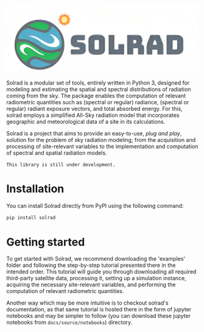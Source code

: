 ![Solrad logo](solrad_logo_ai_rescaled_2.png)

Solrad is a modular set of tools, entirely written in Python 3, designed for modeling and estimating the spatial and spectral distributions of radiation coming from the sky. The package enables the computation of relevant radiometric quantities such as (spectral or regular) radiance, (spectral or regular) radiant exposure vectors, and total absorbed energy. For this, solrad employs a simplified All-Sky radiation model that incorporates geographic and meteorological data of a site in its calculations.

Solrad is a project that aims to provide an easy-to-use, *plug and play*, solution for the problem of sky radiation modeling; from the acquisition and processing of site-relevant variables to the implementation and computation of spectral and spatial radiation models.

```{warning}
This library is still under development.
```
# Installation 
You can install Solrad directly from PyPI using the following command:

```bash
pip install solrad
```

# Getting started
To get started with Solrad, we recommend downloading the 'examples' folder and following the step-by-step tutorial presented there in the intended order. This tutorial will guide you through downloading all required third-party satellite data, processing it, setting up a simulation instance, acquiring the necessary site-relevant variables, and performing the computation of relevant radiometric quantities.

Another way which may be more intuitive is to checkout solrad's documentation, as that same tutorial is hosted there in the form of jupyter notebooks  and may be simpler to follow (you can download these jupyter notebooks from `docs/source/notebooks`) directory.